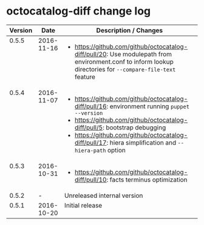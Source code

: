 # octocatalog-diff change log

<table><thead>
<tr>
<th>Version</th>
<th>Date</th>
<th>Description / Changes</th>
</tr>
</thead><tbody>
<tr valign=top>
<td>0.5.5</td>
<td>2016-11-16</td>
<td>
<ul>
<li><a href="https://github.com/github/octocatalog-diff/pull/20">https://github.com/github/octocatalog-diff/pull/20</a>: Use modulepath from environment.conf to inform lookup directories for <code>--compare-file-text</code> feature</li>
</ul>
</td>
</tr>
<tr valign=top>
<td>0.5.4</td>
<td>2016-11-07</td>
<td>
<ul>
<li><a href="https://github.com/github/octocatalog-diff/pull/16">https://github.com/github/octocatalog-diff/pull/16</a>: environment running <code>puppet --version</code></li>
<li><a href="https://github.com/github/octocatalog-diff/pull/5">https://github.com/github/octocatalog-diff/pull/5</a>: bootstrap debugging</li>
<li><a href="https://github.com/github/octocatalog-diff/pull/17">https://github.com/github/octocatalog-diff/pull/17</a>: hiera simplification and <code>--hiera-path</code> option</li>
</ul>
</td>
</tr>
<tr valign=top>
<td>0.5.3</td>
<td>2016-10-31</td>
<td>
<ul>
<li><a href="https://github.com/github/octocatalog-diff/pull/10">https://github.com/github/octocatalog-diff/pull/10</a>: facts terminus optimization</li>
</ul>
</td>
</tr>
<tr valign=top>
<td>0.5.2</td>
<td>-</td>
<td>Unreleased internal version</td>
</tr>
<tr valign=top>
<td>0.5.1</td>
<td>2016-10-20</td>
<td>Initial release</td>
</tr>
</tbody></table>
